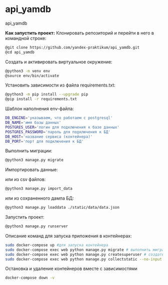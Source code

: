 # api_yamdb
api_yamdb

**Как запустить проект:**
Клонировать репозиторий и перейти в него в командной строке:

```bash
@git clone https://github.com/yandex-praktikum/api_yamdb.git
@cd api_yamdb
```

Cоздать и активировать виртуальное окружение:

```bash
@python3 -m venv env
@source env/bin/activate
```

Установить зависимости из файла requirements.txt:

```bash
@python3 -m pip install --upgrade pip
@pip install -r requirements.txt
```

Шаблон наполнения env-файла:

```bash
DB_ENGINE='указываем, что работаем с postgresql'
DB_NAME='имя базы данных'
POSTGRES_USER='логин для подключения к базе данных'
POSTGRES_PASSWORD='пароль для подключения к БД'
DB_HOST='название сервиса (контейнера)'
DB_PORT='порт для подключения к БД'
```

Выполнить миграции:

```bash
@python3 manage.py migrate
```

Импортировать данные:

или из csv файлов:
```bash
@python3 manage.py import_data
```

или из сохраненного дампа БД:
```bash
@python3 manage.py loaddata ./static/data/data.json
```

Запустить проект:

```bash
@python3 manage.py runserver
```

Описание команд для запуска приложения в контейнерах:

```bash
sudo docker-compose up #для запуска контейнера
sudo docker-compose exec web python manage.py migrate # выполнить миграции
sudo docker-compose exec web python manage.py createsuperuser # создать суперпользователя
sudo docker-compose exec web python manage.py collectstatic --no-input # собрать статику
```

Остановка и удаление контейнеров вместе с зависимостями
```bash
docker-compose down -v
```
